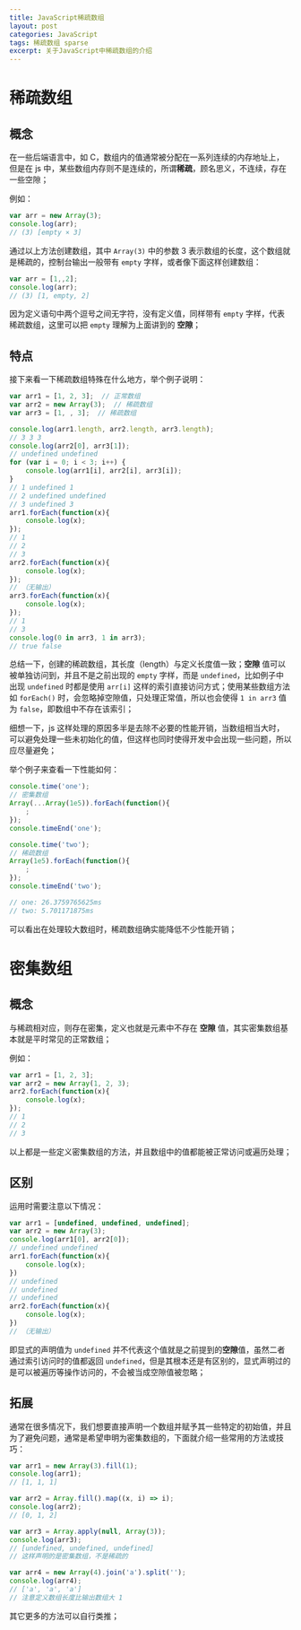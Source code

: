 ```yaml
---
title: JavaScript稀疏数组
layout: post
categories: JavaScript
tags: 稀疏数组 sparse
excerpt: 关于JavaScript中稀疏数组的介绍
---
```

# 稀疏数组

## 概念

在一些后端语言中，如 C，数组内的值通常被分配在一系列连续的内存地址上，但是在 js 中，某些数组内存则不是连续的，所谓**稀疏**，顾名思义，不连续，存在一些空隙；

例如：
```js
var arr = new Array(3);
console.log(arr);
// (3) [empty × 3]
```

通过以上方法创建数组，其中 `Array(3)` 中的参数 3 表示数组的长度，这个数组就是稀疏的，控制台输出一般带有 `empty` 字样，或者像下面这样创建数组：

```js
var arr = [1,,2];
console.log(arr);
// (3) [1, empty, 2]
```

因为定义语句中两个逗号之间无字符，没有定义值，同样带有 `empty` 字样，代表稀疏数组，这里可以把 `empty` 理解为上面讲到的 **空隙**；

## 特点

接下来看一下稀疏数组特殊在什么地方，举个例子说明：
```js
var arr1 = [1, 2, 3];  // 正常数组
var arr2 = new Array(3);  // 稀疏数组
var arr3 = [1, , 3];  // 稀疏数组

console.log(arr1.length, arr2.length, arr3.length);
// 3 3 3
console.log(arr2[0], arr3[1]);
// undefined undefined
for (var i = 0; i < 3; i++) {
    console.log(arr1[i], arr2[i], arr3[i]);
}
// 1 undefined 1
// 2 undefined undefined
// 3 undefined 3
arr1.forEach(function(x){
    console.log(x);
});
// 1
// 2
// 3
arr2.forEach(function(x){
    console.log(x);
});
// （无输出）
arr3.forEach(function(x){
    console.log(x);
});
// 1
// 3
console.log(0 in arr3, 1 in arr3);
// true false
```

总结一下，创建的稀疏数组，其长度（length）与定义长度值一致；**空隙** 值可以被单独访问到，并且不是之前出现的 `empty` 字样，而是 `undefined`，比如例子中出现 `undefined` 时都是使用 `arr[i]` 这样的索引直接访问方式；使用某些数组方法如 `forEach()` 时，会忽略掉空隙值，只处理正常值，所以也会使得 `1 in arr3` 值为 `false`，即数组中不存在该索引；

细想一下，js 这样处理的原因多半是去除不必要的性能开销，当数组相当大时，可以避免处理一些未初始化的值，但这样也同时使得开发中会出现一些问题，所以应尽量避免；

举个例子来查看一下性能如何：
```js
console.time('one');
// 密集数组
Array(...Array(1e5)).forEach(function(){
    ;
});
console.timeEnd('one');

console.time('two');
// 稀疏数组
Array(1e5).forEach(function(){
    ;
});
console.timeEnd('two');

// one: 26.3759765625ms
// two: 5.701171875ms
```

可以看出在处理较大数组时，稀疏数组确实能降低不少性能开销；

# 密集数组

## 概念

与稀疏相对应，则存在密集，定义也就是元素中不存在 **空隙** 值，其实密集数组基本就是平时常见的正常数组；

例如：
```js
var arr1 = [1, 2, 3];
var arr2 = new Array(1, 2, 3);
arr2.forEach(function(x){
    console.log(x);
});
// 1
// 2
// 3
```

以上都是一些定义密集数组的方法，并且数组中的值都能被正常访问或遍历处理；

## 区别

运用时需要注意以下情况：
```js
var arr1 = [undefined, undefined, undefined];
var arr2 = new Array(3);
console.log(arr1[0], arr2[0]);
// undefined undefined
arr1.forEach(function(x){
    console.log(x);
})
// undefined
// undefined
// undefined
arr2.forEach(function(x){
    console.log(x);
})
// （无输出）
```

即显式的声明值为 `undefined` 并不代表这个值就是之前提到的**空隙**值，虽然二者通过索引访问时的值都返回 `undefined`，但是其根本还是有区别的，显式声明过的是可以被遍历等操作访问的，不会被当成空隙值被忽略；

## 拓展

通常在很多情况下，我们想要直接声明一个数组并赋予其一些特定的初始值，并且为了避免问题，通常是希望申明为密集数组的，下面就介绍一些常用的方法或技巧：
```js
var arr1 = new Array(3).fill(1);
console.log(arr1);
// [1, 1, 1]

var arr2 = Array.fill().map((x, i) => i);
console.log(arr2);
// [0, 1, 2]

var arr3 = Array.apply(null, Array(3));
console.log(arr3);
// [undefined, undefined, undefined]
// 这样声明的是密集数组，不是稀疏的

var arr4 = new Array(4).join('a').split('');
console.log(arr4);
// ['a', 'a', 'a']
// 注意定义数组长度比输出数组大 1
```

其它更多的方法可以自行类推；